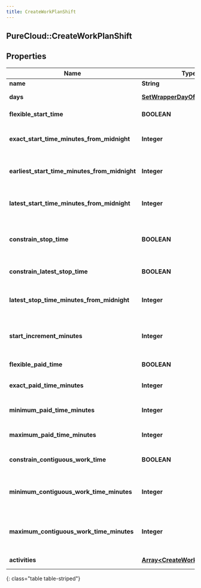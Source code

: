 ```yaml
---
title: CreateWorkPlanShift
---
```

## PureCloud::CreateWorkPlanShift

## Properties

|Name | Type | Description | Notes|
|------------ | ------------- | ------------- | -------------|
| **name** | **String** | Name of the shift | |
| **days** | [**SetWrapperDayOfWeek**](SetWrapperDayOfWeek.html) | Days of the week applicable for this shift | [optional] |
| **flexible_start_time** | **BOOLEAN** | Whether the start time of the shift is flexible | [optional] |
| **exact_start_time_minutes_from_midnight** | **Integer** | Exact start time of the shift defined as offset minutes from midnight. Used if flexibleStartTime == false | [optional] |
| **earliest_start_time_minutes_from_midnight** | **Integer** | Earliest start time of the shift defined as offset minutes from midnight. Used if flexibleStartTime == true | [optional] |
| **latest_start_time_minutes_from_midnight** | **Integer** | Latest start time of the shift defined as offset minutes from midnight. Used if flexibleStartTime == true | [optional] |
| **constrain_stop_time** | **BOOLEAN** | Whether the latest stop time constraint for the shift is enabled.  Deprecated, use constrainLatestStopTime instead | [optional] |
| **constrain_latest_stop_time** | **BOOLEAN** | Whether the latest stop time constraint for the shift is enabled | [optional] |
| **latest_stop_time_minutes_from_midnight** | **Integer** | Latest stop time of the shift defined as offset minutes from midnight. Used if constrainStopTime == true | [optional] |
| **start_increment_minutes** | **Integer** | Increment in offset minutes that would contribute to different possible start times for the shift. Used if flexibleStartTime == true | [optional] |
| **flexible_paid_time** | **BOOLEAN** | Whether the paid time setting for the shift is flexible | [optional] |
| **exact_paid_time_minutes** | **Integer** | Exact paid time in minutes configured for the shift. Used if flexiblePaidTime == false | [optional] |
| **minimum_paid_time_minutes** | **Integer** | Minimum paid time in minutes configured for the shift. Used if flexiblePaidTime == true | [optional] |
| **maximum_paid_time_minutes** | **Integer** | Maximum paid time in minutes configured for the shift. Used if flexiblePaidTime == true | [optional] |
| **constrain_contiguous_work_time** | **BOOLEAN** | Whether the contiguous time constraint for the shift is enabled | [optional] |
| **minimum_contiguous_work_time_minutes** | **Integer** | Minimum contiguous time in minutes configured for the shift. Used if constrainContiguousWorkTime == true | [optional] |
| **maximum_contiguous_work_time_minutes** | **Integer** | Maximum contiguous time in minutes configured for the shift. Used if constrainContiguousWorkTime == true | [optional] |
| **activities** | [**Array&lt;CreateWorkPlanActivity&gt;**](CreateWorkPlanActivity.html) | Activities configured for this shift | [optional] |
{: class="table table-striped"}


